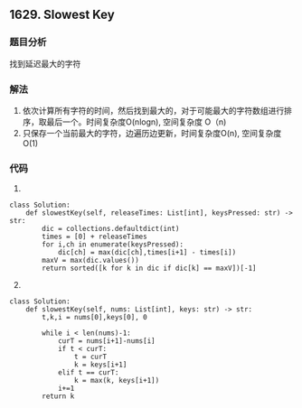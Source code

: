 ## 1629. Slowest Key

### 题目分析
找到延迟最大的字符

### 解法

1. 依次计算所有字符的时间，然后找到最大的，对于可能最大的字符数组进行排序，取最后一个。时间复杂度O(nlogn), 空间复杂度 O（n)
2. 只保存一个当前最大的字符，边遍历边更新，时间复杂度O(n), 空间复杂度O(1)

### 代码
1.
```
class Solution:
    def slowestKey(self, releaseTimes: List[int], keysPressed: str) -> str:
        dic = collections.defaultdict(int)
        times = [0] + releaseTimes
        for i,ch in enumerate(keysPressed):
            dic[ch] = max(dic[ch],times[i+1] - times[i])
        maxV = max(dic.values())
        return sorted([k for k in dic if dic[k] == maxV])[-1]

```
2.
```
class Solution:
    def slowestKey(self, nums: List[int], keys: str) -> str:
        t,k,i = nums[0],keys[0], 0
        
        while i < len(nums)-1:
            curT = nums[i+1]-nums[i]
            if t < curT:
                t = curT
                k = keys[i+1]
            elif t == curT:
                k = max(k, keys[i+1])
            i+=1
        return k
                    
```

                
